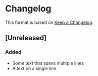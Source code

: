 # Changelog
This format is based on [Keep a Changelog](https://keepachangelog.com/en/1.0.0/).
## [Unreleased]
### Added
- Some text that spans
  multiple lines
- A text on a single line